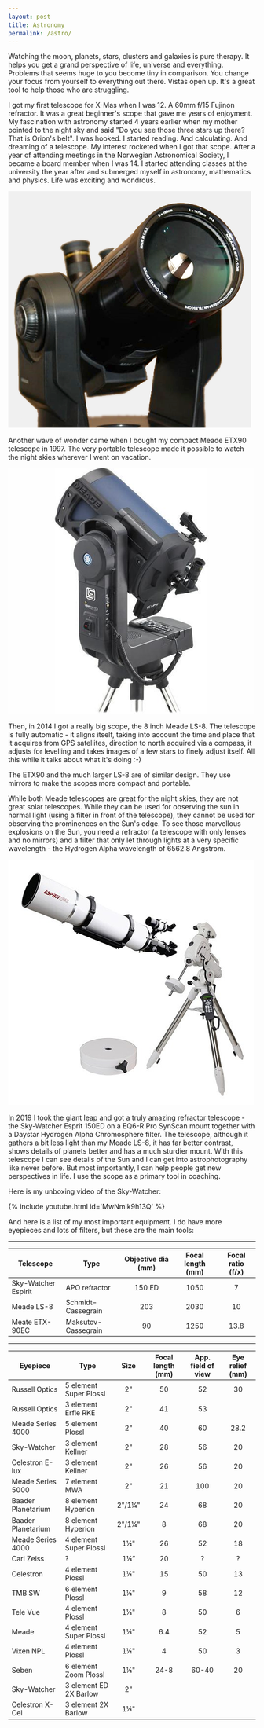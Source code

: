 ```yaml
---
layout: post
title: Astronomy
permalink: /astro/
---
```


Watching the moon, planets, stars, clusters and galaxies is pure therapy. It helps you get a grand perspective of life, universe and everything. Problems that seems huge to you become tiny in comparison. You change your focus from yourself to everything out there. Vistas open up. It's a great tool to help those who are struggling.

I got my first telescope for X-Mas when I was 12. A 60mm f/15 Fujinon refractor. It was a great beginner's scope that gave me years of enjoyment. My fascination with astronomy started 4 years earlier when my mother pointed to the night sky and said "Do you see those three stars up there? That is Orion's belt". I was hooked. I started reading. And calculating. And dreaming of a telescope. My interest rocketed when I got that scope. After a year of attending meetings in the Norwegian Astronomical Society, I became a board member when I was 14. I started attending classes at the university the year after and submerged myself in astronomy, mathematics and physics. Life was exciting and wondrous.

![](/assets/posts/etx90.png)

Another wave of wonder came when I bought my compact Meade ETX90 telescope in 1997. The very portable telescope made it possible to watch the night skies wherever I went on vacation.

![](/assets/posts/ls8.jpg)

Then, in 2014 I got a really big scope, the 8 inch Meade LS-8. The telescope is fully automatic - it aligns itself, taking into account the time and place that it acquires from GPS satellites, direction to north acquired via a compass, it adjusts for levelling and takes images of a few stars to finely adjust itself. All this while it talks about what it's doing :-)

The ETX90 and the much larger LS-8 are of similar design. They use mirrors to make the scopes more compact and portable.

While both Meade telescopes are great for the night skies, they are not great solar telescopes. While they can be used for observing the sun in normal light (using a filter in front of the telescope), they cannot be used for observing the prominences on the Sun's edge. To see those marvellous explosions on the Sun, you need a refractor (a telescope with only lenses and no mirrors) and a filter that only let through lights at a very specific wavelength - the Hydrogen Alpha wavelength of 6562.8 Angstrom.

![](/assets/posts/esprit150.jpg)

In 2019 I took the giant leap and got a truly amazing refractor telescope - the Sky-Watcher Esprit 150ED on a EQ6-R Pro SynScan mount together with a Daystar Hydrogen Alpha Chromosphere filter. The telescope, although it gathers a bit less light than my Meade LS-8, it has far better contrast, shows details of planets better and has a much sturdier mount. With this telescope I can see details of the Sun and I can get into astrophotography like never before. But most importantly, I can help people get new perspectives in life. I use the scope as a primary tool in coaching.

Here is my unboxing video of the Sky-Watcher:

{% include youtube.html id='MwNmIk9h13Q' %}

And here is a list of my most important equipment. I do have more eyepieces and lots of filters, but these are the main tools:

---

Telescope | Type | Objective dia (mm) | Focal length (mm) | Focal ratio (f/x) 
----------|------|:------------------:|:-----------------:|:-----------------:
Sky-Watcher Espirit | APO refractor | 150 ED | 1050 | 7
Meade LS-8  | Schmidt–Cassegrain | 203 | 2030 | 10
Meate ETX-90EC | Maksutov-Cassegrain | 90 | 1250 | 13.8

---

Eyepiece | Type | Size | Focal length (mm) | App. field of view | Eye relief (mm)
---------|------|:----:|:-----------------:|:------------------:|:--------------:
Russell Optics | 5 element Super Plossl | 2" | 50 | 52 | 30
Russell Optics | 3 element Erfle RKE | 2" | 41 | 53 | 
Meade Series 4000 | 5 element Plossl | 2" | 40 | 60 | 28.2
Sky-Watcher | 3 element Kellner | 2" | 28 | 56 | 20
Celestron E-lux | 3 element Kellner | 2" | 26 | 56 | 20
Meade Series 5000 | 7 element MWA | 2" | 21 | 100 | 20
Baader Planetarium | 8 element Hyperion | 2"/1¼" | 24 | 68 | 20
Baader Planetarium | 8 element Hyperion | 2"/1¼" | 8 | 68 | 20
Meade Series 4000 | 4 element Super Plossl | 1¼" | 26 | 52 | 18
Carl Zeiss | ? | 1¼” | 20 | ? | ?
Celestron | 4 element Plossl | 1¼" | 15 | 50 | 13
TMB SW | 6 element Plossl | 1¼" | 9 | 58 | 12
Tele Vue | 4 element Plossl | 1¼" | 8 | 50 | 6
Meade | 4 element Super Plossl | 1¼" | 6.4 | 52 | 5
Vixen NPL | 4 element Plossl | 1¼" | 4 | 50 | 3
Seben | 6 element Zoom Plossl | 1¼" | 24-8 | 60-40 | 20
Sky-Watcher | 3 element ED 2X Barlow | 2" |  |  | 
Celestron X-Cel | 3 element 2X Barlow | 1¼" |  |  | 
